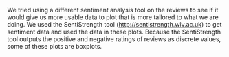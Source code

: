 We tried using a different sentiment analysis tool on the reviews to see if it would give us more usable data to plot that is more tailored to what we are doing. We used the SentiStrength tool (http://sentistrength.wlv.ac.uk) to get sentiment data and used the data in these plots. Because the SentiStrength tool outputs the positive and negative ratings of reviews as discrete values, some of these plots are boxplots.
